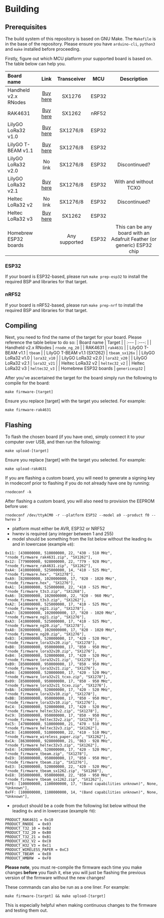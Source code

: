 # Building
## Prerequisites
The build system of this repository is based on GNU Make. The `Makefile` is in the base of the repository. Please ensure you have `arduino-cli`, `python3` and `make` installed before proceeding.

Firstly, figure out which MCU platform your supported board is based on. The table below can help you.

| Board name | Link | Transceiver | MCU | Description | 
| :--- | :---: | :---: | :---: | :---: |
| Handheld v2.x RNodes | [Buy here](https://unsigned.io/shop/product/handheld-rnode) | SX1276 | ESP32 |
| RAK4631 | [Buy here](https://store.rakwireless.com/products/rak4631-lpwan-node?m=5&h=wisblock-core) | SX1262 | nRF52 |
| LilyGO LoRa32 v1.0 | [Buy here](https://www.lilygo.cc/products/lora32-v1-0) | SX1276/8 | ESP32 |
| LilyGO T-BEAM v1.1 | [Buy here](https://www.lilygo.cc/products/t-beam-v1-1-esp32-lora-module) | SX1276/8 | ESP32 |
| LilyGO LoRa32 v2.0 | No link | SX1276/8 | ESP32 | Discontinued? |
| LilyGO LoRa32 v2.1 |  [Buy here](https://www.lilygo.cc/products/lora3) | SX1276/8 | ESP32 | With and without TCXO |
| Heltec LoRa32 v2 | No link | SX1276/8 | ESP32 | Discontinued? |
| Heltec LoRa32 v3 | [Buy here](https://heltec.org/project/wifi-lora-32-v3/) | SX1262 | ESP32 | 
| Homebrew ESP32 boards | | Any supported | ESP32 | This can be any board with an Adafruit Feather (or generic) ESP32 chip |

### ESP32
If your board is ESP32-based, please run `make prep-esp32` to install the required BSP and libraries for that target.

### nRF52
If your board is nRF52-based, please run `make prep-nrf` to install the required BSP and libraries for that target.

## Compiling
Next, you need to find the name of the target for your board. Please reference the table below to do so:
| Board name | Target | 
| :--- | :---: |
| Handheld v2.x RNodes | `rnode_ng_20` |
| RAK4631 | `rak4631` |
| LilyGO T-BEAM v1.1 | `tbeam` |
| LilyGO T-BEAM v1.1 (SX1262) | `tbeam_sx126x` |
| LilyGO LoRa32 v1.0 | `lora32_v10` |
| LilyGO LoRa32 v2.0 | `lora32_v20` |
| LilyGO LoRa32 v2.1 | `lora32_v21` |
| Heltec LoRa32 v2 | `heltec32_v2` |
| Heltec LoRa32 v3 | `heltec32_v3` | 
| Homebrew ESP32 boards | `genericesp32` |

After you've ascertained the target for the board simply run the following to compile for the board:

`make firmware-[target]`

Ensure you replace [target] with the target you selected. For example:

`make firmware-rak4631`

## Flashing
To flash the chosen board (if you have one), simply connect it to your computer over USB, and then run the following:

`make upload-[target]`

Ensure you replace [target] with the target you selected. For example:

`make upload-rak4631`

If you are flashing a custom board, you will need to generate a signing key in rnodeconf prior to flashing if you do not already have one by running:

`rnodeconf -k`

After flashing a custom board, you will also need to provision the EEPROM before use:

`rnodeconf /dev/ttyACM0 -r --platform ESP32 --model a9 --product f0 --hwrev 3`

- platform must either be AVR, ESP32 or NRF52
- hwrev is required (any integer between 1 and 255)
- model should be something from the list below without the leading `0x` and in lowercase (example `e8`):
```
0x11: [430000000, 510000000, 22, "430 - 510 MHz", "rnode_firmware_rak4631.zip", "SX1262"],
0x12: [779000000, 928000000, 22, "779 - 928 MHz", "rnode_firmware_rak4631.zip", "SX1262"],
0xA4: [410000000, 525000000, 14, "410 - 525 MHz", "rnode_firmware.hex", "SX1278"],
0xA9: [820000000, 1020000000, 17, "820 - 1020 MHz", "rnode_firmware.hex", "SX1276"],
0xA1: [410000000, 525000000, 22, "410 - 525 MHz", "rnode_firmware_t3s3.zip", "SX1268"],
0xA6: [820000000, 1020000000, 22, "820 - 960 MHz", "rnode_firmware_t3s3.zip", "SX1262"],
0xA2: [410000000, 525000000, 17, "410 - 525 MHz", "rnode_firmware_ng21.zip", "SX1278"],
0xA7: [820000000, 1020000000, 17, "820 - 1020 MHz", "rnode_firmware_ng21.zip", "SX1276"],
0xA3: [410000000, 525000000, 17, "410 - 525 MHz", "rnode_firmware_ng20.zip", "SX1278"],
0xA8: [820000000, 1020000000, 17, "820 - 1020 MHz", "rnode_firmware_ng20.zip", "SX1276"],
0xB3: [420000000, 520000000, 17, "420 - 520 MHz", "rnode_firmware_lora32v20.zip", "SX1278"],
0xB8: [850000000, 950000000, 17, "850 - 950 MHz", "rnode_firmware_lora32v20.zip", "SX1276"],
0xB4: [420000000, 520000000, 17, "420 - 520 MHz", "rnode_firmware_lora32v21.zip", "SX1278"],
0xB9: [850000000, 950000000, 17, "850 - 950 MHz", "rnode_firmware_lora32v21.zip", "SX1276"],
0x04: [420000000, 520000000, 17, "420 - 520 MHz", "rnode_firmware_lora32v21_tcxo.zip", "SX1278"],
0x09: [850000000, 950000000, 17, "850 - 950 MHz", "rnode_firmware_lora32v21_tcxo.zip", "SX1276"],
0xBA: [420000000, 520000000, 17, "420 - 520 MHz", "rnode_firmware_lora32v10.zip", "SX1278"],
0xBB: [850000000, 950000000, 17, "850 - 950 MHz", "rnode_firmware_lora32v10.zip", "SX1276"],
0xC4: [420000000, 520000000, 17, "420 - 520 MHz", "rnode_firmware_heltec32v2.zip", "SX1278"],
0xC9: [850000000, 950000000, 17, "850 - 950 MHz", "rnode_firmware_heltec32v2.zip", "SX1276"],
0xC5: [470000000, 510000000, 21, "470 - 510 MHz", "rnode_firmware_heltec32v3.zip", "SX1262"],
0xC8: [410000000, 510000000, 22, "410 - 510 MHz", "rnode_firmware_wireless_paper.zip", "SX1262"],
0xCA: [863000000, 928000000, 21, "863 - 928 MHz", "rnode_firmware_heltec32v3.zip", "SX1262"],
0xE4: [420000000, 520000000, 17, "420 - 520 MHz", "rnode_firmware_tbeam.zip", "SX1278"],
0xE9: [850000000, 950000000, 17, "850 - 950 MHz", "rnode_firmware_tbeam.zip", "SX1276"],
0xE3: [420000000, 520000000, 22, "420 - 520 MHz", "rnode_firmware_tbeam_sx1262.zip", "SX1268"],
0xE8: [850000000, 950000000, 22, "850 - 950 MHz", "rnode_firmware_tbeam_sx1262.zip", "SX1262"],
0xFE: [100000000, 1100000000, 17, "(Band capabilities unknown)", None, "Unknown"],
0xFF: [100000000, 1100000000, 14, "(Band capabilities unknown)", None, "Unknown"],
```
- product should be a code from the following list below without the leading `0x` and in lowercase (example `f0`):
```
PRODUCT_RAK4631 = 0x10
PRODUCT_RNODE  = 0x03
PRODUCT_T32_10 = 0xB2
PRODUCT_T32_20 = 0xB0
PRODUCT_T32_21 = 0xB1
PRODUCT_H32_V2 = 0xC0
PRODUCT_H32_V3 = 0xC1
PRODUCT_WIRELESS_PAPER = 0xC3
PRODUCT_TBEAM  = 0xE0
PRODUCT_HMBRW  = 0xF0
```

**Please note**, you must re-compile the firmware each time you make changes **before** you flash it, else you will just be flashing the previous version of the firmware without the new changes!

These commands can also be run as a one liner. For example:

`make firmware-[target] && make upload-[target]`

This is especially helpful when making continuous changes to the firmware and testing them out.
